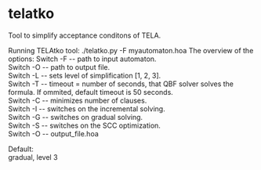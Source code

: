 # telatko  

Tool to simplify acceptance conditons of TELA.

Running TELAtko tool: ./telatko.py -F myautomaton.hoa 
The overview of the options:
Switch -F -- path to input automaton.  
Switch -O -- path to output file.  
Switch -L -- sets level of simplification [1, 2, 3].  
Switch -T -- timeout = number of seconds, that QBF solver solves the formula. If ommited, default timeout is 50 seconds.  
Switch -C -- minimizes number of clauses.  
Switch -I -- switches on the incremental solving.  
Switch -G -- switches on gradual solving.  
Switch -S -- switches on the SCC optimization.  
Switch -O -- output_file.hoa  

Default:  
gradual, level 3
